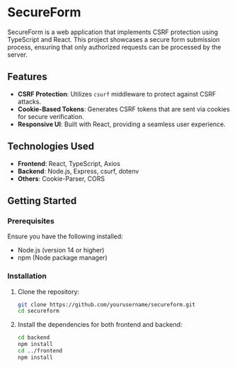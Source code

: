 # SecureForm

SecureForm is a web application that implements CSRF protection using TypeScript and React. This project showcases a secure form submission process, ensuring that only authorized requests can be processed by the server.

## Features

- **CSRF Protection**: Utilizes `csurf` middleware to protect against CSRF attacks.
- **Cookie-Based Tokens**: Generates CSRF tokens that are sent via cookies for secure verification.
- **Responsive UI**: Built with React, providing a seamless user experience.

## Technologies Used

- **Frontend**: React, TypeScript, Axios
- **Backend**: Node.js, Express, csurf, dotenv
- **Others**: Cookie-Parser, CORS

## Getting Started

### Prerequisites

Ensure you have the following installed:

- Node.js (version 14 or higher)
- npm (Node package manager)

### Installation

1. Clone the repository:

   ```bash
   git clone https://github.com/yourusername/secureform.git
   cd secureform
   ```

2. Install the dependencies for both frontend and backend:

   ```bash
   cd backend
   npm install
   cd ../frontend
   npm install
   ```
